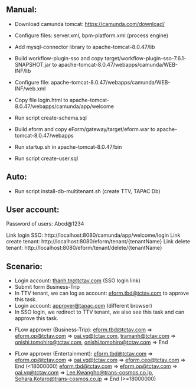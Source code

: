## Manual:

- Download camunda tomcat: https://camunda.com/download/

- Configure files: server.xml, bpm-platform.xml (process engine)

- Add mysql-connector library to apache-tomcat-8.0.47/lib

- Build workflow-plugin-sso and copy target/workflow-plugin-sso-7.6.1-SNAPSHOT.jar to apache-tomcat-8.0.47/webapps/camunda/WEB-INF/lib

- Configure file: apache-tomcat-8.0.47/webapps/camunda/WEB-INF/web.xml

- Copy file login.html to apache-tomcat-8.0.47/webapps/camunda/app/welcome

- Run script create-schema.sql

- Build eform and copy eForm/gateway/target/eform.war to apache-tomcat-8.0.47/webapps

- Run startup.sh in apache-tomcat-8.0.47/bin

- Run script create-user.sql

## Auto:

- Run script install-db-multitenant.sh (create TTV, TAPAC Db)



## User account:

Password of users: Abcd@1234

Link login SSO: http://localhost:8080/camunda/app/welcome/login
Link create tenant: http://localhost:8080/eform/tenant/{tenantName}
Link delete tenant: http://localhost:8080/eform/tenant/delete/{tenantName}

## Scenario:

- Login account: thanh.tn@tctav.com (SSO login link)
- Submit form Business-Trip
- In TTV tenant, we can log as account: eform.tbd@tctav.com to approve this task.
- Login account: approver@tapac.com (different browser)
- In SSO login, we redirect to TTV tenant, we also see this task and can approve this task.

* FLow approver (Business-Trip): eform.tbd@tctav.com => eform.op@tctav.com => oai.vq@tctav.com, tramanh@tctav.com => onishi.tomohiro@tctav.com, onishi.tomohiro@tctav.com => End

* FLow approver (Entertainment): 
    eform.tbd@tctav.com => eform.op@tctav.com => oai.vq@tctav.com => eform.ceo@tctav.com => End (<18000000)
    eform.tbd@tctav.com => eform.op@tctav.com => oai.vq@tctav.com => Lee.Kwangho@trans-cosmos.co.jp, Sohara.Kotaro@trans-cosmos.co.jp => End (>=18000000)



